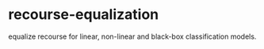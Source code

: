 # recourse-equalization
equalize recourse for linear, non-linear and black-box classification models.
